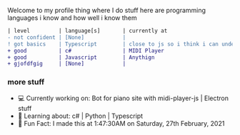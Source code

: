 Welcome to my profile thing where I do stuff
here are programming languages i know and how well i know them

```diff
| level         | language[s]       | currently at                                         |
- not confident | [None]            |                                                      |
! got basics    | Typescript        | close to js so i think i can understand it           |
+ good          | c#                | MIDI Player                                          |
+ good          | Javascript        | Anythign                                             |
+ gjofdfgig     | [None]            |                                                      |
```

### more stuff
- 💻 Currently working on: Bot for piano site with midi-player-js | Electron stuff
- 🤔 Learning about: c# | Python | Typescript
- 🍦 Fun Fact: I made this at 1:47:30AM on Saturday, 27th February, 2021
<!--You found a secret!	hi :)-->
